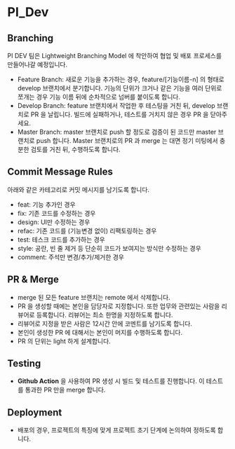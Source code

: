 # PI_Dev

## Branching
PI DEV 팀은 Lightweight Branching Model 에 착안하여 협업 및 배포 프로세스를 만들어나갈 예정입니다.

- Feature Branch: 새로운 기능을 추가하는 경우, feature/[기능이름-n] 의 형태로 develop 브랜치에서 분기합니다. 기능의 단위가 크거나 같은 기능을 여러 단위로 쪼개는 경우 기능 이름 뒤에 순차적으로 넘버를 붙이도록 합니다.
- Develop Branch: feature 브랜치에서 작업한 후 테스팅을 거친 뒤, develop 브랜치로 PR 을 날립니다. 빌드에 실패하거나, 테스트를 거치지 않은 경우 PR 을 닫아주세요.
- Master Branch: master 브랜치로 push 할 정도로 검증이 된 코드만 master 브랜치로 push 합니다. Master 브랜치로의 PR 과 merge 는 대면 정기 미팅에서 충분한 검토를 거친 뒤, 수행하도록 합니다.

## Commit Message Rules
아래와 같은 카테고리로 커밋 메시지를 남기도록 합니다.
- feat: 기능 추가인 경우
- fix: 기존 코드를 수정하는 경우
- design: UI만 수정하는 경우
- refac: 기존 코드를 (기능변경 없이) 리팩토링하는 경우
- test: 테스크 코드를 추가하는 경우
- style: 공란, 빈 줄 제거 등 단순히 코드가 보여지는 방식만 수정하는 경우
- comment: 주석만 변경/추가/제거한 경우

## PR & Merge
- merge 된 모든 feature 브랜치는 remote 에서 삭제합니다.
- PR 을 생성할 때에는 본인을 담당자로 지정합니다. 또한 업무와 관련있는 사람을 리뷰어로 등록합니다. 리뷰어는 최소 한명을 지정하도록 합니다.
- 리뷰어로 지정을 받은 사람은 12시간 안에 코멘트를 남기도록 합니다.
- 본인이 생성한 PR 에 대해서는 본인이 머지를 수행하도록 합니다.
- PR 의 단위는 light 하게 설계합니다.

## Testing
- **Github Action** 을 사용하여 PR 생성 시 빌드 및 테스트를 진행합니다. 이 테스트를 통과한 PR 만을 merge 합니다.

## Deployment
- 배포의 경우, 프로젝트의 특징에 맞게 프로젝트 초기 단계에 논의하여 정하도록 합니다.

